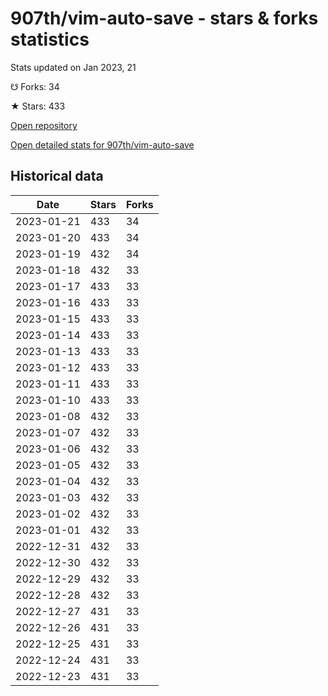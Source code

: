 # 907th/vim-auto-save - stars & forks statistics

Stats updated on Jan 2023, 21

☋ Forks: 34

★ Stars: 433

[Open repository](https://github.com/907th/vim-auto-save)

[Open detailed stats for 907th/vim-auto-save](https://reviewgithub.com/rep/907th/vim-auto-save)

## Historical data
| Date | Stars | Forks |
|------|-------|-------|
| 2023-01-21 | 433 | 34 | 
| 2023-01-20 | 433 | 34 | 
| 2023-01-19 | 432 | 34 | 
| 2023-01-18 | 432 | 33 | 
| 2023-01-17 | 433 | 33 | 
| 2023-01-16 | 433 | 33 | 
| 2023-01-15 | 433 | 33 | 
| 2023-01-14 | 433 | 33 | 
| 2023-01-13 | 433 | 33 | 
| 2023-01-12 | 433 | 33 | 
| 2023-01-11 | 433 | 33 | 
| 2023-01-10 | 433 | 33 | 
| 2023-01-08 | 432 | 33 | 
| 2023-01-07 | 432 | 33 | 
| 2023-01-06 | 432 | 33 | 
| 2023-01-05 | 432 | 33 | 
| 2023-01-04 | 432 | 33 | 
| 2023-01-03 | 432 | 33 | 
| 2023-01-02 | 432 | 33 | 
| 2023-01-01 | 432 | 33 | 
| 2022-12-31 | 432 | 33 | 
| 2022-12-30 | 432 | 33 | 
| 2022-12-29 | 432 | 33 | 
| 2022-12-28 | 432 | 33 | 
| 2022-12-27 | 431 | 33 | 
| 2022-12-26 | 431 | 33 | 
| 2022-12-25 | 431 | 33 | 
| 2022-12-24 | 431 | 33 | 
| 2022-12-23 | 431 | 33 | 

